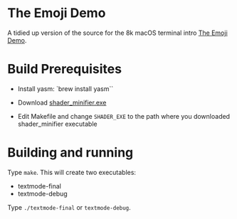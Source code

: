 # The Emoji Demo

A tidied up version of the source for the 8k macOS terminal intro [The Emoji Demo](http://www.pouet.net/prod.php?which=76627).

# Build Prerequisites

- Install yasm: `brew install yasm``

- Download [shader_minifier.exe](https://github.com/laurentlb/Shader_Minifier/releases)

- Edit Makefile and change `SHADER_EXE` to the path where you downloaded shader_minifier executable

# Building and running

Type `make`. This will create two executables:

- textmode-final
- textmode-debug

Type `./textmode-final` or `textmode-debug`.